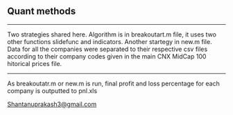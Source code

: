 ## Quant methods

---- 
Two strategies shared here. Algorithm is in breakoutart.m file, it uses two other functions slidefunc and indicators. Another startegy in new.m file. Data for all the companies were separated to their respective csv files according to their company 
codes given in the main CNX MidCap 100 hitorical prices file.

----
As breakoutatr.m or new.m is run, final profit and loss percentage for each company is outputted to pnl.xls

<Shantanuprakash3@gmail.com>
